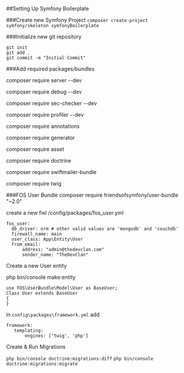 ##Setting Up Symfony Boilerplate

###Create new Symfony Project
`composer create-project symfony/skeleton symfonyBoilerplate`

###Initialize new git repository
```
git init
git add .
git commit -m "Initial Commit"
```

###Add required packages/bundles

composer require server --dev

composer require debug --dev

composer require sec-checker --dev

composer require profiler --dev

composer require annotations

composer require generator

composer require asset

composer require doctrine

composer require swiftmailer-bundle

composer require twig

###FOS User Bundle
composer require friendsofsymfony/user-bundle "~2.0"

create a new fiel /config/packages/fos_user.yml
```
fos_user:
  db_driver: orm # other valid values are 'mongodb' and 'couchdb'
  firewall_name: main
  user_class: App\Entity\User
  from_email:
      address: "admin@thedevclan.com"
      sender_name: "TheDevClan"
```

Create a new User entity

php bin/console make:entity

```
use FOS\UserBundle\Model\User as BaseUser;
Class User extends BaseUser 
{
}
```

 in `config\packages\framework.yml` add
 
 ```
 framework:
    templating:
        engines: ['twig', 'php']
 ```
 
 Create & Run Migrations
 
 `php bin/console doctrine:migrations:diff`
 `php bin/console doctrine:migrations:migrate`